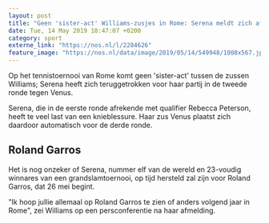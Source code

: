```yaml
---
layout: post
title: "Geen 'sister-act' Williams-zusjes in Rome: Serena meldt zich af"
date: Tue, 14 May 2019 18:47:07 +0200
category: sport
externe_link: "https://nos.nl/l/2284626"
feature_image: "https://nos.nl/data/image/2019/05/14/549948/1008x567.jpg"
---
```


<p>Op het tennistoernooi van Rome komt geen 'sister-act' tussen de zussen Williams; Serena heeft zich teruggetrokken voor haar partij in de tweede ronde tegen Venus.</p>
<p>Serena, die in de eerste ronde afrekende met qualifier Rebecca Peterson, heeft te veel last van een knieblessure. Haar zus Venus plaatst zich daardoor automatisch voor de derde ronde.</p>
<h2>Roland Garros</h2>
<p>Het is nog onzeker of Serena, nummer elf van de wereld en 23-voudig winnares van een grandslamtoernooi, op tijd hersteld zal zijn voor Roland Garros, dat 26 mei begint.</p>
<p>"Ik hoop jullie allemaal op Roland Garros te zien of anders volgend jaar in Rome", zei Williams op een persconferentie na haar afmelding.</p>
